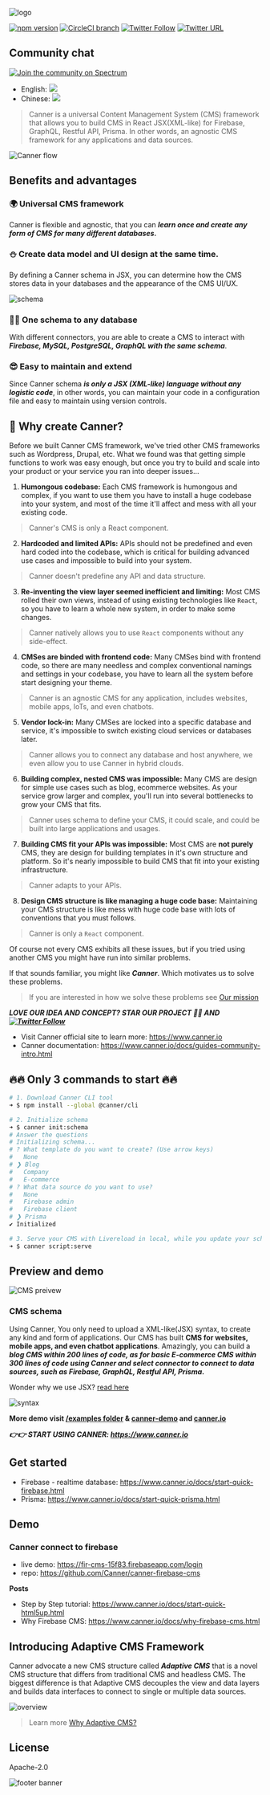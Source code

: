 ![logo](./docs/logo-word-alpha.svg)

[![npm version](https://badge.fury.io/js/canner.svg)](https://badge.fury.io/js/canner)
[![CircleCI branch](https://img.shields.io/circleci/project/github/Canner/canner/master.svg)](https://circleci.com/gh/Canner/canner)
[![Twitter Follow](https://img.shields.io/twitter/follow/cannerIO.svg?style=social&label=Follow)](https://twitter.com/cannerIO)
[![Twitter URL](https://img.shields.io/twitter/url/http/shields.io.svg?style=social)](https://twitter.com/intent/tweet?text=Universal%20CMS%20framework%20in%20React%20JSX(XML-like)%20for%20Firebase%2C%20GraphQL%2C%20Restful%20API%2C%20Prisma%20using%20%40cannerIO%2C%20open%20source%20at%3A%20https%3A%2F%2Fgithub.com%2FCanner%2Fcanner)

## Community chat

[![Join the community on Spectrum](https://withspectrum.github.io/badge/badge.svg)](https://spectrum.chat/next-js)

- English: [![](https://img.shields.io/gitter/room/nwjs/nw.js.svg)](https://gitter.im/Canner/CannerCMS?utm_source=share-link&utm_medium=link&utm_campaign=share-link)
- Chinese: [![](https://img.shields.io/gitter/room/nwjs/nw.js.svg)](https://gitter.im/Canner/CannerCMS-chinese?utm_source=share-link&utm_medium=link&utm_campaign=share-link)

> Canner is a universal Content Management System (CMS) framework that allows you to build CMS in React JSX(XML-like) for Firebase, GraphQL, Restful API, Prisma. In other words, an agnostic CMS framework for any applications and data sources. 

![Canner flow](./docs/structure.gif)

## Benefits and advantages

### 🌍 Universal CMS framework

Canner is flexible and agnostic, that you can ***learn once and create any form of CMS for many different databases.***

### ⛄ Create data model and UI design at the same time.

By defining a Canner schema in JSX, you can determine how the CMS stores data in your databases and the appearance of the CMS UI/UX.

![schema](./docs/schema.png)

### 👩‍💻 One schema to any database

With different connectors, you are able to create a CMS to interact with ***Firebase, MySQL, PostgreSQL, GraphQL with the same schema***.

### 😎 Easy to maintain and extend

Since Canner schema ***is only a JSX (XML-like) language without any logistic code***, in other words, you can maintain your code in a configuration file and easy to maintain using version controls.


## 🙌 Why create Canner?

Before we built Canner CMS framework, we've tried other CMS frameworks such as Wordpress, Drupal, etc. What we found was that getting simple functions to work was easy enough, but once you try to build and scale into your product or your service you ran into deeper issues...

1. **Humongous codebase:**  Each CMS framework is humongous and complex, if you want to use them you have to install a huge codebase into your system, and most of the time it'll affect and mess with all your existing code.

> Canner's CMS is only a React component.

2. **Hardcoded and limited APIs:**  APIs should not be predefined and even hard coded into the codebase, which is critical for building advanced use cases and impossible to build into your system.

> Canner doesn't predefine any API and data structure.

3. **Re-inventing the view layer seemed inefficient and limiting:**  Most CMS rolled their own views, instead of using existing technologies like `React`, so you have to learn a whole new system, in order to make some changes.

> Canner natively allows you to use `React` components without any side-effect.

4. **CMSes are binded with frontend code:**  Many CMSes bind with frontend code, so there are many needless and complex conventional namings and settings in your codebase, you have to learn all the system before start designing your theme.

> Canner is an agnostic CMS for any application, includes websites, mobile apps, IoTs, and even chatbots.

5. **Vendor lock-in:** Many CMSes are locked into a specific database and service, it's impossible to switch existing cloud services or databases later.

> Canner allows you to connect any database and host anywhere, we even allow you to use Canner in hybrid clouds.

6. **Building complex, nested CMS was impossible:** Many CMS are design for simple use cases such as blog, ecommerce websites. As your service grow larger and complex, you'll run into several bottlenecks to grow your CMS that fits.

> Canner uses schema to define your CMS, it could scale, and could be built into large applications and usages.

7. **Building CMS fit your APIs was impossible:** Most CMS are **not purely** CMS, they are design for building templates in it's own structure and platform.  So it's nearly impossible to build CMS that fit into your existing infrastructure.

> Canner adapts to your APIs.

8. **Design CMS structure is like managing a huge code base:** Maintaining your CMS structure is like mess with huge code base with lots of conventions that you must follows.

> Canner is only a `React` component.

Of course not every CMS exhibits all these issues, but if you tried using another CMS you might have run into similar problems.

If that sounds familiar, you might like ***Canner***. Which motivates us to solve these problems.

> If you are interested in how we solve these problems see [Our mission](https://www.canner.io/docs/why-mission.html)

***LOVE OUR IDEA AND CONCEPT? STAR OUR PROJECT 🌟🌟 AND [![Twitter Follow](https://img.shields.io/twitter/follow/cannerIO.svg?style=social&label=Follow)](https://twitter.com/cannerIO)***

- Visit Canner official site to learn more: https://www.canner.io
- Canner documentation: https://www.canner.io/docs/guides-community-intro.html

## 🔥🔥 Only 3 commands to start 🔥🔥

```sh
# 1. Download Canner CLI tool
➜ $ npm install --global @canner/cli

# 2. Initialize schema
➜ $ canner init:schema
# Answer the questions
# Initializing schema...
# ? What template do you want to create? (Use arrow keys)
#   None
# ❯ Blog
#   Company
#   E-commerce
# ? What data source do you want to use?
#   None
#   Firebase admin
#   Firebase client
# ❯ Prisma
✔ Initialized

# 3. Serve your CMS with Livereload in local, while you update your schema the dev server will automatically reload open http://localhost:9090
➜ $ canner script:serve
```

## Preview and demo

![CMS preivew](./docs/cms-preview.png)

### CMS schema

Using Canner, You only need to upload a XML-like(JSX) syntax, to create any kind and form of applications. Our CMS has built **CMS for websites, mobile apps, and even chatbot applications**. Amazingly, you can build a ***blog CMS within 200 lines of code, as for basic E-commerce CMS within 300 lines of code using Canner and select connector to connect to data sources, such as Firebase, GraphQL, Restful API, Prisma.***

Wonder why we use JSX? [read here](https://www.canner.io/docs/why-jsx)

![syntax](./docs/syntax.png)

**More demo visit [/examples folder](./examples) & [canner-demo](https://github.com/Canner/canner-demo) and  [canner.io](https://www.canner.io/)**

***👉👉 START USING CANNER: https://www.canner.io***

## Get started

- Firebase - realtime database: https://www.canner.io/docs/start-quick-firebase.html
- Prisma: https://www.canner.io/docs/start-quick-prisma.html


## Demo

### Canner connect to firebase

- live demo: https://fir-cms-15f83.firebaseapp.com/login
- repo: https://github.com/Canner/canner-firebase-cms

**Posts**

- Step by Step tutorial: https://www.canner.io/docs/start-quick-html5up.html
- Why Firebase CMS: https://www.canner.io/docs/why-firebase-cms.html

## Introducing Adaptive CMS Framework

Canner advocate a new CMS structure called ***Adaptive CMS*** that is a novel CMS structure that differs from traditional CMS and headless CMS. The biggest difference is that Adaptive CMS decouples the view and data layers and builds data interfaces to connect to single or multiple data sources.

![overview](http://www.canner.io/docs/assets/revolution.png)

> Learn more [Why Adaptive CMS?](http://www.canner.io/docs/why-adaptive-cms.html)



## License

Apache-2.0

![footer banner](https://user-images.githubusercontent.com/26116324/37811196-a437d930-2e93-11e8-97d8-0653ace2a46d.png)
